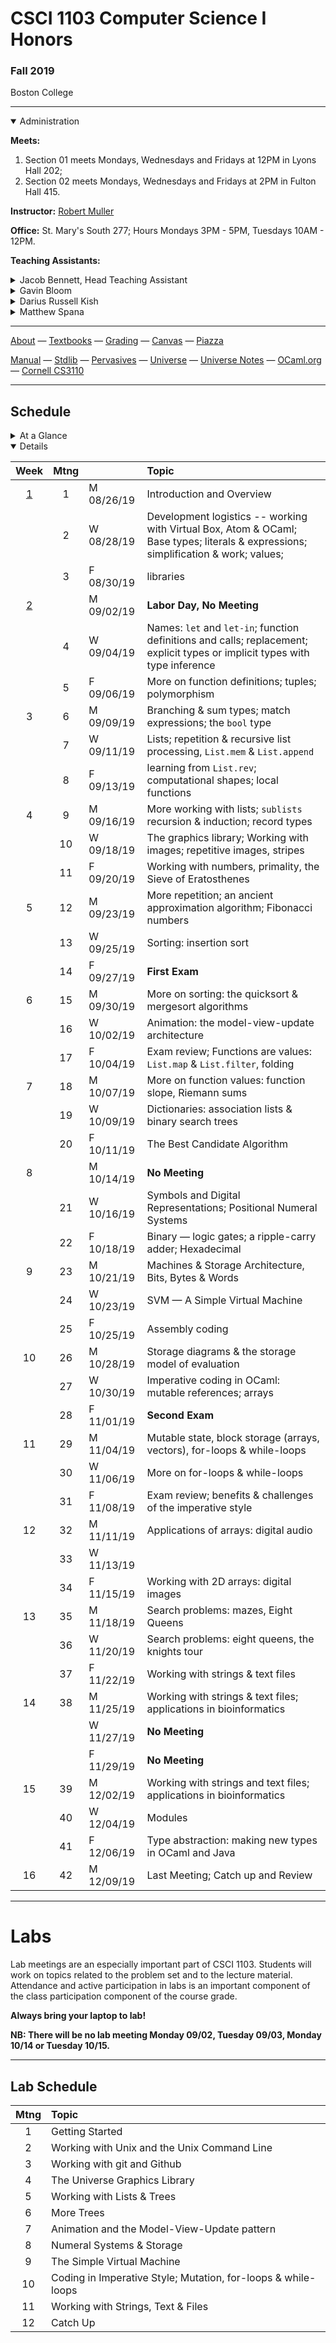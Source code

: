 # CSCI 1103 Computer Science I Honors

### Fall 2019

Boston College

---

<details open>
  <summary>Administration</summary>

**Meets:** 

1. Section 01 meets Mondays, Wednesdays and Fridays at 12PM in Lyons Hall 202;
2. Section 02 meets Mondays, Wednesdays and Fridays at 2PM in Fulton Hall 415.

**Instructor:** [Robert Muller](http://www.cs.bc.edu/~muller/)

**Office:** St. Mary's South 277; Hours Mondays 3PM - 5PM, Tuesdays 10AM - 12PM.

**Teaching Assistants:**

<details> <summary>Jacob Bennett, Head Teaching Assistant</summary>

+ **Section 01**: Higgins 280 Monday 4PM.
+ **Office Hours** Tuesdays 3PM -- 4:30PM, Thursdays **10:30AM -- 11:45AM, Fulton Hall 160.

</details>

<details> <summary>Gavin Bloom</summary>

+ **Section 04**: Higgins 280, Tuesday 6PM.
+ **Office Hours** Thursdays 9:30AM -- 11:30AM, Fridays 9:30AM -- 10:30AM, Fulton Hall 160.

</details>

<details><summary>Darius Russell Kish</summary>

+ **Section 03**: Higgins 275 Tuesday 5PM.
+ **Office Hours** Mondays 5PM -- 10PM **Devlin 009**, Tuesdays 6PM -- 7PM, Fulton Hall 160.

</details>

<details><summary>Matthew Spana</summary>

+ **Section 02**: Higgins 280 Monday 5PM.
+ **Office Hours** Fridays 2PM -- 4PM, Sundays 3PM -- 6PM, Fulton Hall 160.

</details>

</details>

---

[About](resources/about.md) — [Textbooks](resources/textbooks.md) — [Grading](resources/grading.md) — [Canvas](https://bostoncollege.instructure.com/courses/1601979/gradebook) — [Piazza](https://piazza.com/class/jzpxeqmmnxf2mv)

[Manual](http://caml.inria.fr/pub/docs/manual-ocaml/index.html) — [Stdlib](http://caml.inria.fr/pub/docs/manual-ocaml/stdlib.html) — [Pervasives](http://caml.inria.fr/pub/docs/manual-ocaml/libref/Pervasives.html) — [Universe](http://www.is.ocha.ac.jp/~asai/Universe/en/) — [Universe Notes](./resources/universe/README.md) — [OCaml.org](https://ocaml.org/) — [Cornell CS3110](https://www.cs.cornell.edu/courses/cs3110/2019fa/)

---

## Schedule

<details>
  <summary>At a Glance</summary>

  #### Month by Month

1. Learning to code, writing functions;
2. Bits, bytes & machines
3. Applications

#### Week by Week
1. Logisitics; base types and expressions
2. Naming; Writing Functions; Branching 
3. Repetition; Graphics; Lists
4. Repetition
5. Repetition
6. Animation; Model-View-Update
7. Algorithms
8. Digital Representations
9. Machines
10. Storage
11. Coding in Imperative Style
12. Strings, Text & Files
13. Applications
14. Designing & Implementing new Types

</details>

<details open>
  <summary>Details</summary>

| Week | Mtng |     | Topic  |
| :--: | :--: | :-- | :--------------------------------------- |
|  [1](https://github.com/BC-CSCI1103/Week01)  |  1   | M 08/26/19 | Introduction and Overview                |
|      |  2   | W 08/28/19 | Development logistics -- working with Virtual Box, Atom & OCaml; Base types; literals & expressions; simplification & work; values; |
|      |  3   | F 08/30/19 | libraries |
|  [2](https://github.com/BC-CSCI1103/Week02)  |      | M 09/02/19 | **Labor Day, No Meeting** |
|      |  4   | W 09/04/19 | Names: `let` and `let-in`; function definitions and calls; replacement; explicit types or implicit types with type inference |
|      |  5   | F 09/06/19 | More on function definitions; tuples; polymorphism |
|  3   |  6   | M 09/09/19 | Branching & sum types; match expressions; the `bool` type |
|      |  7   | W 09/11/19 | Lists; repetition & recursive list processing, `List.mem` & `List.append` |
|      |  8   | F 09/13/19 | learning from `List.rev`; computational shapes; local functions |
|  4   |  9   | M 09/16/19 | More working with lists; `sublists` recursion & induction; record types |
|      |  10  | W 09/18/19 | The graphics library; Working with images; repetitive images, stripes |
|      |  11  | F 09/20/19 | Working with numbers, primality, the Sieve of Eratosthenes |
|  5   |  12  | M 09/23/19 | More repetition; an ancient approximation algorithm; Fibonacci numbers |
|      |  13  | W 09/25/19 | Sorting: insertion sort |
|      |  14  | F 09/27/19 | **First Exam** |
|  6   |  15  | M 09/30/19 | More on sorting: the quicksort & mergesort algorithms |
|      |  16  | W 10/02/19 | Animation: the model-view-update architecture |
|      |  17  | F 10/04/19 | Exam review; Functions are values: `List.map` & `List.filter`, folding |
|  7   |  18  | M 10/07/19 | More on function values: function slope, Riemann sums |
|      |  19  | W 10/09/19 | Dictionaries: association lists & binary search trees |
|      |  20  | F 10/11/19 | The Best Candidate Algorithm |
|  8   |      | M 10/14/19 | **No Meeting** |
|      |  21  | W 10/16/19 | Symbols and Digital Representations; Positional Numeral Systems |
|      |  22  | F 10/18/19 | Binary — logic gates; a ripple-carry adder; Hexadecimal |
|  9   |  23  | M 10/21/19 | Machines & Storage Architecture, Bits, Bytes & Words |
|      |  24  | W 10/23/19 | SVM — A Simple Virtual Machine |
|      |  25  | F 10/25/19 | Assembly coding |
|  10  |  26  | M 10/28/19 | Storage diagrams & the storage model of evaluation |
|      |  27  | W 10/30/19 | Imperative coding in OCaml: mutable references; arrays |
|      |  28  | F 11/01/19 | **Second Exam** |
|  11  |  29  | M 11/04/19 | Mutable state, block storage (arrays, vectors), for-loops & while-loops |
|      |  30  | W 11/06/19 | More on for-loops & while-loops |
|      |  31  | F 11/08/19 | Exam review; benefits & challenges of the imperative style |
|  12  |  32  | M 11/11/19 | Applications of arrays: digital audio |
|      |  33  | W 11/13/19 |  |
|      |  34  | F 11/15/19 | Working with 2D arrays: digital images |
|  13  |  35  | M 11/18/19 | Search problems: mazes, Eight Queens |
|      |  36  | W 11/20/19 | Search problems: eight queens, the knights tour |
|      |  37  | F 11/22/19 | Working with strings & text files |
|  14  |  38  | M 11/25/19 | Working with strings & text files; applications in bioinformatics |
|      |      | W 11/27/19 | **No Meeting** |
|      |      | F 11/29/19 | **No Meeting** |
|  15  |  39  | M 12/02/19 | Working with strings and text files; applications in bioinformatics |
|      |  40  | W 12/04/19 | Modules |
|      |  41  | F 12/06/19 | Type abstraction: making new types in OCaml and Java |
|  16  |  42  | M 12/09/19 | Last Meeting; Catch up and Review |

</details>

---

# Labs

Lab meetings are an especially important part of CSCI 1103. Students will work on topics related to the problem set and to the lecture material. Attendance and active participation in labs is an important component of the class participation component of the course grade.

**Always bring your laptop to lab!**

**NB: There will be no lab meeting Monday 09/02, Tuesday 09/03, Monday 10/14 or Tuesday 10/15.**

---

## Lab Schedule

| Mtng | Topic                                                        |
| :--: | :----------------------------------------------------------- |
|  1   | Getting Started                                              |
|  2   | Working with Unix and the Unix Command Line                  |
|  3   | Working with git and Github                                  |
|  4   | The Universe Graphics Library                                |
|  5   | Working with Lists & Trees                                   |
|  6   | More Trees                                                   |
|  7   | Animation and the Model-View-Update pattern                  |
|  8   | Numeral Systems & Storage                                    |
|  9   | The Simple Virtual Machine                                   |
|  10  | Coding in Imperative Style; Mutation, for-loops & while-loops |
|  11  | Working with Strings, Text & Files                           |
|  12  | Catch Up                                                     |



